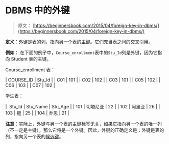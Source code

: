# DBMS 中的外键

> 原文： [https://beginnersbook.com/2015/04/foreign-key-in-dbms/](https://beginnersbook.com/2015/04/foreign-key-in-dbms/)

**定义**：外键是表的列，指向另一个表的[主键](https://beginnersbook.com/2015/04/primary-key-in-dbms/)。它们充当表之间的交叉引用。

**例如**：
在下面的例子中，`Course_enrollment`表中的`Stu_Id`列是外键，因为它指向 Student 表的主键。

Course_enrollment 表：

| COURSE_ID | Stu_Id |
| C01 | 101 |
| C02 | 102 |
| C03 | 101 |
| C05 | 102 |
| C06 | 103 |
| C07 | 102 |

学生表：

|  Stu_Id | Stu_Name | Stu_Age |
| 101 | 切塔尼亚 | 22 |
| 102 | 阿里亚 | 26 |
| 103 | 麸 | 25 |
| 104 | 乔恩 | 21 |

**注意**：实际上，外键与另一个表的主键标签无关，如果它指向另一个表的唯一列（不一定是主键），那么它将是一个外键。因此，外键的正确定义是：外键是表的列，指向另一个表的[候选键](https://beginnersbook.com/2015/04/candidate-key-in-dbms/)。